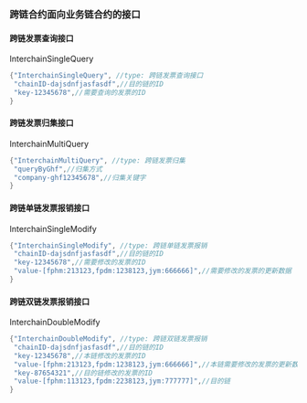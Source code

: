 ### 跨链合约面向业务链合约的接口

#### 跨链发票查询接口

InterchainSingleQuery

```go
{"InterchainSingleQuery", //type: 跨链发票查询接口
 "chainID-dajsdnfjasfasdf",//目的链的ID
 "key-12345678",//需要查询的发票的ID
}
```

#### 跨链发票归集接口

InterchainMultiQuery

```go
{"InterchainMultiQuery", //type: 跨链发票归集
 "queryByGhf",//归集方式
 "company-ghf12345678",//归集关键字
}
```

#### 跨链单链发票报销接口

InterchainSingleModify

```go
{"InterchainSingleModify", //type: 跨链单链发票报销
 "chainID-dajsdnfjasfasdf",//目的链的ID
 "key-12345678",//需要修改的发票的ID
 "value-[fphm:213123,fpdm:1238123,jym:666666]",//需要修改的发票的更新数据
}
```

#### 跨链双链发票报销接口

InterchainDoubleModify

```go
{"InterchainDoubleModify", //type: 跨链双链发票报销
 "chainID-dajsdnfjasfasdf",//目的链的ID
 "key-12345678",//本链修改的发票的ID
 "value-[fphm:213123,fpdm:1238123,jym:666666]",//本链需要修改的发票的更新数据
 "key-87654321",//目的链修改的发票的ID
 "value-[fphm:113123,fpdm:2238123,jym:777777]",//目的链
}
```
